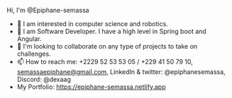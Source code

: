  Hi, I'm @Epiphane-semassa
- 👀 I am interested in computer science and robotics.
- 🌱 I am Software Developer. I have a high level in Spring boot and Angular.
- 💞️ I'm looking to collaborate on any type of projects to take on challenges.
- 📫 How to reach me: +2229 52 53 53 05 / +229 41 50 79 10, semassaepiphane@gmail.com, LinkedIn & twitter: @epiphanesemassa, Discord: @dexaag
- My Portfolio: <a href="https://epiphane-semassa.netlify.app" target="blank">https://epiphane-semassa.netlify.app</a>

<!---
Epiphane-semassa/Epiphane-semassa is a ✨ special ✨ repository because its `README.md` (this file) appears on your GitHub profile.
You can click the Preview link to take a look at your changes.
--->

